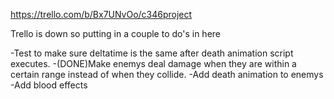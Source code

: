 https://trello.com/b/Bx7UNvOo/c346project

Trello is down so putting in a couple to do's in here

-Test to make sure deltatime is the same after death animation script executes.
-(DONE)Make enemys deal damage when they are within a certain range instead of when they collide.
-Add death animation to enemys
-Add blood effects
